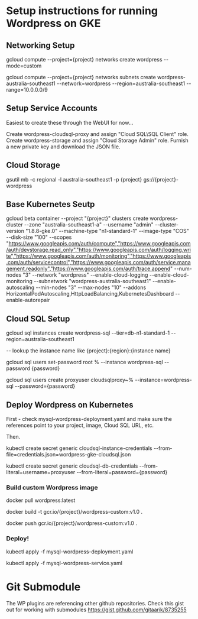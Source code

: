 # Setup instructions for running Wordpress on GKE

## Networking Setup

gcloud compute --project={project} networks create wordpress --mode=custom

gcloud compute --project={project} networks subnets create wordpress-australia-southeast1 --network=wordpress --region=australia-southeast1 --range=10.0.0.0/9

## Setup Service Accounts

Easiest to create these through the WebUI for now...

Create wordpress-cloudsql-proxy and assign "Cloud SQL\SQL Client" role.
Create wordpress-storage and assign "Cloud Storage Admin" role.
Furnish a new private key and download the JSON file.

## Cloud Storage

gsutil mb -c  regional -l australia-southeast1 -p {project} gs://{project}-wordpress

## Base Kubernetes Seutp

gcloud beta container --project "{project}" clusters create wordpress-cluster --zone "australia-southeast1-a" --username "admin" --cluster-version "1.8.8-gke.0" --machine-type "n1-standard-1" --image-type "COS" --disk-size "100" --scopes "https://www.googleapis.com/auth/compute","https://www.googleapis.com/auth/devstorage.read_only","https://www.googleapis.com/auth/logging.write","https://www.googleapis.com/auth/monitoring","https://www.googleapis.com/auth/servicecontrol","https://www.googleapis.com/auth/service.management.readonly","https://www.googleapis.com/auth/trace.append" --num-nodes "3" --network "wordpress" --enable-cloud-logging --enable-cloud-monitoring --subnetwork "wordpress-australia-southeast1" --enable-autoscaling --min-nodes "3" --max-nodes "10" --addons HorizontalPodAutoscaling,HttpLoadBalancing,KubernetesDashboard --enable-autorepair

## Cloud SQL Setup

gcloud sql instances create wordpress-sql --tier=db-n1-standard-1 --region=australia-southeast1

-- lookup the instance name like {project}:{region}:{instance name}

gcloud sql users set-password root % --instance wordpress-sql --password {password}

gcloud sql users create proxyuser cloudsqlproxy~% --instance=wordpress-sql --password={password}

## Deploy Wordpress on Kubernetes

First - check mysql-wordpress-deployment.yaml and make sure the references point to your project, image, Cloud SQL URL, etc.

Then.

kubectl create secret generic cloudsql-instance-credentials --from-file=credentials.json=wordpress-gke-cloudsql.json

kubectl create secret generic cloudsql-db-credentials --from-literal=username=proxyuser --from-literal=password={password}

### Build custom Wordpress image

docker pull wordpress:latest

docker build -t gcr.io/{project}/wordpress-custom:v1.0 .

docker push gcr.io/{project}/wordpress-custom:v1.0 .

### Deploy!

kubectl apply -f mysql-wordpress-deployment.yaml

kubectl apply -f mysql-wordpress-service.yaml

# Git Submodule

The WP plugins are referencing other github repositories.  Check this gist out for working with submodules https://gist.github.com/gitaarik/8735255